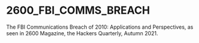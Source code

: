 # 2600_FBI_COMMS_BREACH
The FBI Communications Breach of 2010: Applications and Perspectives, as seen in 2600 Magazine, the Hackers Quarterly, Autumn 2021.
